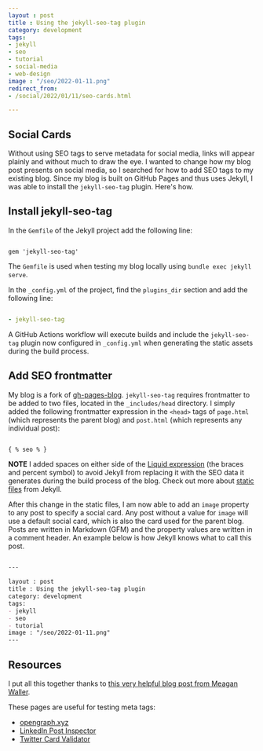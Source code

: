 ```yaml
---
layout : post
title : Using the jekyll-seo-tag plugin
category: development
tags:
- jekyll
- seo
- tutorial
- social-media
- web-design
image : "/seo/2022-01-11.png"
redirect_from:
- /social/2022/01/11/seo-cards.html

---
```


## Social Cards

Without using SEO tags to serve metadata for social media, links will appear plainly and without much to draw the eye. I wanted to change how my blog post presents on social media, so I searched for how to add SEO tags to my existing blog. Since my blog is built on GitHub Pages and thus uses Jekyll, I was able to install the `jekyll-seo-tag` plugin. Here's how.

## Install jekyll-seo-tag

In the `Gemfile` of the Jekyll project add the following line:

```Gemfile

gem 'jekyll-seo-tag'

```

The `Gemfile` is used when testing my blog locally using `bundle exec jekyll serve`.

In the `_config.yml` of the project, find the `plugins_dir` section and add the following line:

```yml

- jekyll-seo-tag

```

A GitHub Actions workflow will execute builds and include the `jekyll-seo-tag` plugin now configured in `_config.yml` when generating the static assets during the build process.

## Add SEO frontmatter

My blog is a fork of [gh-pages-blog](https://github.com/thedereck/gh-pages-blog). `jekyll-seo-tag` requires frontmatter to be added to two files, located in the `_includes/head` directory. I simply added the following frontmatter expression in the `<head>` tags of `page.html` (which represents the parent blog) and `post.html` (which represents any individual post):

```html

{ % seo % }

```

__NOTE__ I added spaces on either side of the [Liquid expression](https://jekyllrb.com/docs/liquid/) (the braces and percent symbol) to avoid Jekyll from replacing it with the SEO data it generates during the build process of the blog. Check out more about [static files](https://jekyllrb.com/docs/static-files/) from Jekyll.

After this change in the static files, I am now able to add an `image` property to any post to specify a social card. Any post without a value for `image` will use a default social card, which is also the card used for the parent blog. Posts are written in Markdown (GFM) and the property values are written in a comment header. An example below is how Jekyll knows what to call this post.

```md

---

layout : post
title : Using the jekyll-seo-tag plugin
category: development
tags:
- jekyll
- seo
- tutorial
image : "/seo/2022-01-11.png"
---

```

## Resources

I put all this together thanks to [this very helpful blog post from Meagan Waller](https://meaganwaller.com/adding-twitter-cards-jekyll).

These pages are useful for testing meta tags:

- [opengraph.xyz](https://www.opengraph.xyz/)
- [LinkedIn Post Inspector](https://www.linkedin.com/post-inspector/)
- [Twitter Card Validator](https://cards-dev.twitter.com/validator)
